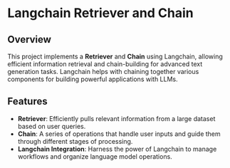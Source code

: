 # Langchain Retriever and Chain

## Overview

This project implements a **Retriever** and **Chain** using Langchain, allowing efficient information retrieval and chain-building for advanced text generation tasks. Langchain helps with chaining together various components for building powerful applications with LLMs.

## Features

- **Retriever**: Efficiently pulls relevant information from a large dataset based on user queries.
- **Chain**: A series of operations that handle user inputs and guide them through different stages of processing.
- **Langchain Integration**: Harness the power of Langchain to manage workflows and organize language model operations.
